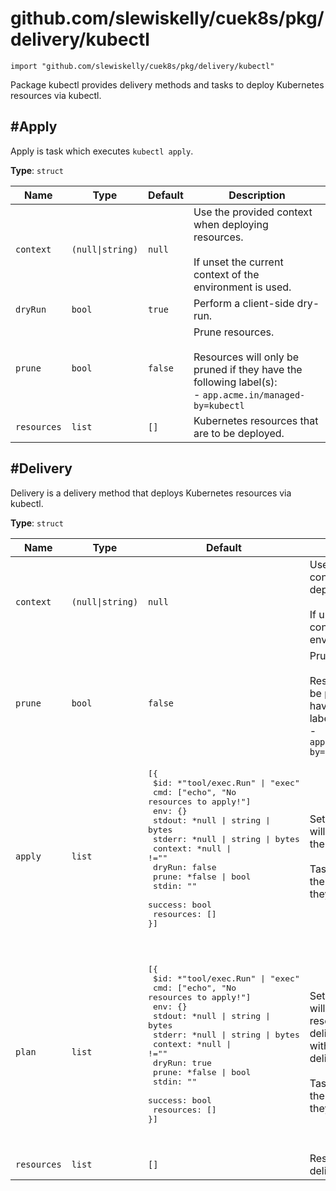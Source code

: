 # github.com/slewiskelly/cuek8s/pkg/delivery/kubectl

```cue
import "github.com/slewiskelly/cuek8s/pkg/delivery/kubectl"
```

Package kubectl provides delivery methods and tasks to deploy Kubernetes
resources via kubectl.

## #Apply

Apply is task which executes `kubectl apply`.

**Type**: `struct`

|Name|Type|Default|Description|
|----|----|-------|-----------|
|`context`|`(null\|string)`|`null`|Use the provided context when deploying resources.<br/><br/>If unset the current context of the environment is used.|
|`dryRun`|`bool`|`true`|Perform a client-side dry-run.|
|`prune`|`bool`|`false`|Prune resources.<br/><br/>Resources will only be pruned if they have the following label(s):<br/>- `app.acme.in/managed-by=kubectl`|
|`resources`|`list`|`[]`|Kubernetes resources that are to be deployed.|


## #Delivery

Delivery is a delivery method that deploys Kubernetes resources via kubectl.

**Type**: `struct`

|Name|Type|Default|Description|
|----|----|-------|-----------|
|`context`|`(null\|string)`|`null`|Use the provided context when deploying resources.<br/><br/>If unset the current context of the environment is used.|
|`prune`|`bool`|`false`|Prune resources.<br/><br/>Resources will only be pruned if they have the following label(s):<br/>- `app.acme.in/managed-by=kubectl`|
|`apply`|`list`|<pre>[{<br/>	$id: *"tool/exec.Run" \| "exec"<br/>	cmd: ["echo", "No resources to apply!"]<br/>	env: {}<br/>	stdout:  *null \| string \| bytes<br/>	stderr:  *null \| string \| bytes<br/>	context: *null \| !=""<br/>	dryRun:  false<br/>	prune:   *false \| bool<br/>	stdin:   ""<br/>	success: bool<br/>	resources: []<br/>}]<pre/>|Set of tasks which will actually deliver the resources.<br/><br/>Tasks are executed in the same order as they are defined.|
|`plan`|`list`|<pre>[{<br/>	$id: *"tool/exec.Run" \| "exec"<br/>	cmd: ["echo", "No resources to apply!"]<br/>	env: {}<br/>	stdout:  *null \| string \| bytes<br/>	stderr:  *null \| string \| bytes<br/>	context: *null \| !=""<br/>	dryRun:  true<br/>	prune:   *false \| bool<br/>	stdin:   ""<br/>	success: bool<br/>	resources: []<br/>}]<pre/>|Set of tasks which will plan how the resources will be delivered,<br/>without actually delivering them.<br/><br/>Tasks are executed in the same order as they are defined.|
|`resources`|`list`|`[]`|Resources to be delivered.|


